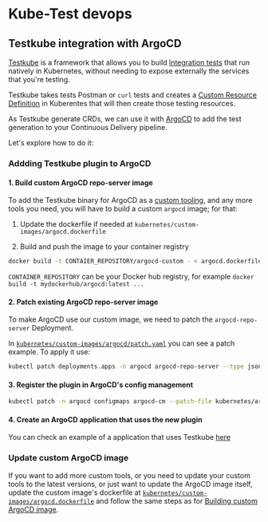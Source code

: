 # Kube-Test devops

## Testkube integration with ArgoCD

[Testkube](https://github.com/kubeshop/testkube) is a framework that allows you to build [Integration tests](https://martinfowler.com/bliki/IntegrationTest.html) that run natively in Kubernetes, without needing to expose externally the services that you're testing.

Testkube takes tests Postman or `curl` tests and creates a [Custom Resource Definition](https://kubernetes.io/docs/concepts/extend-kubernetes/api-extension/custom-resources/) in Kuberentes that will then create those testing resources.

As Testkube generate CRDs, we can use it with [ArgoCD](https://github.com/argoproj/argo-cd) to add the test generation to your Continuous Delivery pipeline.

Let's explore how to do it:

### Addding Testkube plugin to ArgoCD

#### 1. Build custom ArgoCD repo-server image

To add the Testkube binary for ArgoCD as a [custom tooling](https://argo-cd.readthedocs.io/en/stable/operator-manual/custom_tools/), and any more tools you need, you will have to build a custom `argocd` image; for that:

1. Update the dockerfile if needed at `kubernetes/custom-images/argocd.dockerfile`

2. Build and push the image to your container registry

```sh
docker build -t CONTAIER_REPOSITORY/argocd-custom - < argocd.dockerfile
```

`CONTAINER_REPOSITORY` can be your Docker hub registry, for example `docker build -t mydockerhub/argocd:latest ...`

#### 2. Patch existing ArgoCD repo-server image

To make ArgoCD use our custom image, we need to patch the `argocd-repo-server` Deployment.

In [`kubernetes/custom-images/argocd/patch.yaml`](kubernetes/custom-images/argocd/patch.yaml) you can see a patch example. To apply it use:

```sh
kubectl patch deployments.apps -n argocd argocd-repo-server --type json --patch-file kubernetes/custom-images/argocd/patch.yaml
```

#### 3. Register the plugin in ArgoCD's config management

```sh
kubectl patch -n argocd configmaps argocd-cm --patch-file kubernetes/argocd/testkube-plugin.yaml
```

#### 4. Create an ArgoCD application that uses the new plugin

You can check an example of a application that uses Testkube [here](https://github.com/aabedraba/kube-test-devops/blob/main/kubernetes/application.yaml#L20-L35)

### Update custom ArgoCD image

If you want to add more custom tools, or you need to update your custom tools to the latest versions, or just want to update the ArgoCD image itself, update the custom image's dockerfile at [`kubernetes/custom-images/argocd.dockerfile`](kubernetes/custom-images/argocd.dockerfile) and follow the same steps as for [Building custom ArgoCD image](#building-custom-argocd-image-with-testkube).

